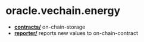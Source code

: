 # oracle.vechain.energy

* [**contracts/**](./contracts/) on-chain-storage
* [**reporter/**](./reporter/) reports new values to on-chain-contract
